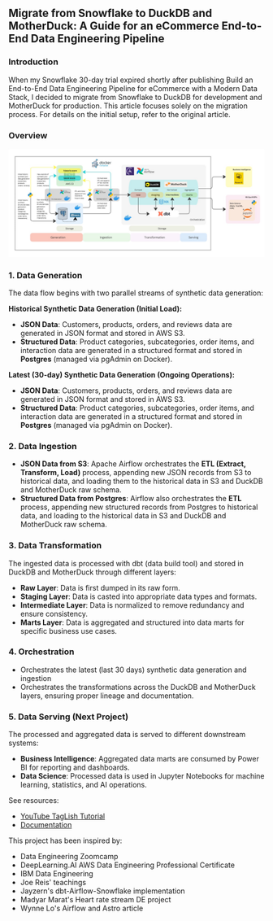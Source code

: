 ## Migrate from Snowflake to DuckDB and MotherDuck: A Guide for an eCommerce End-to-End Data Engineering Pipeline

### Introduction
When my Snowflake 30-day trial expired shortly after publishing Build an End-to-End Data Engineering Pipeline for eCommerce with a Modern Data Stack, I decided to migrate from Snowflake to DuckDB for development and MotherDuck for production. This article focuses solely on the migration process. For details on the initial setup, refer to the original article.

### Overview
![DE eCommerce Diagram](ecom-ducks.png)

### **1. Data Generation**

The data flow begins with two parallel streams of synthetic data generation:

**Historical Synthetic Data Generation (Initial Load):**

- **JSON Data**: Customers, products, orders, and reviews data are generated in JSON format and stored in AWS S3.
- **Structured Data**: Product categories, subcategories, order items, and interaction data are generated in a structured format and stored in **Postgres** (managed via pgAdmin on Docker).

**Latest (30-day) Synthetic Data Generation (Ongoing Operations):**

- **JSON Data**: Customers, products, orders, and reviews data are generated in JSON format and stored in AWS S3.
- **Structured Data**: Product categories, subcategories, order items, and interaction data are generated in a structured format and stored in **Postgres** (managed via pgAdmin on Docker).

### **2. Data Ingestion**

- **JSON Data from S3**: Apache Airflow orchestrates the **ETL (Extract, Transform, Load)** process, appending new JSON records from S3 to historical data, and loading them to the historical data in S3 and DuckDB and MotherDuck raw schema.
- **Structured Data from Postgres**: Airflow also orchestrates the **ETL** process, appending new structured records from Postgres to historical data, and loading to the historical data in S3 and DuckDB and MotherDuck raw schema.

### **3. Data Transformation**

The ingested data is processed with dbt (data build tool) and stored in DuckDB and MotherDuck through different layers:

- **Raw Layer**: Data is first dumped in its raw form.
- **Staging Layer**: Data is casted into appropriate data types and formats.
- **Intermediate Layer**: Data is normalized to remove redundancy and ensure consistency.
- **Marts Layer**: Data is aggregated and structured into data marts for specific business use cases.

### **4. Orchestration**

- Orchestrates the latest (last 30 days) synthetic data generation and ingestion
- Orchestrates the transformations across the DuckDB and MotherDuck layers, ensuring proper lineage and documentation.

### **5. Data Serving (Next Project)**

The processed and aggregated data is served to different downstream systems:

- **Business Intelligence**: Aggregated data marts are consumed by Power BI for reporting and dashboards.
- **Data Science**: Processed data is used in Jupyter Notebooks for machine learning, statistics, and AI operations.


See resources:
- [YouTube TagLish Tutorial](https://www.youtube.com/watch?v=0mLDpzMa45o&t=7s)
- [Documentation](https://medium.com/@sclauguico/migrate-from-snowflake-to-duckdb-and-motherduck-a-guide-for-an-ecommerce-end-to-end-data-41fadae1da1b)

This project has been inspired by:
- Data Engineering Zoomcamp
- DeepLearning.AI AWS Data Engineering Professional Certificate
- IBM Data Engineering
- Joe Reis' teachings
- Jayzern's dbt-Airflow-Snowflake implementation
- Madyar Marat's Heart rate stream DE project
- Wynne Lo's Airflow and Astro article
